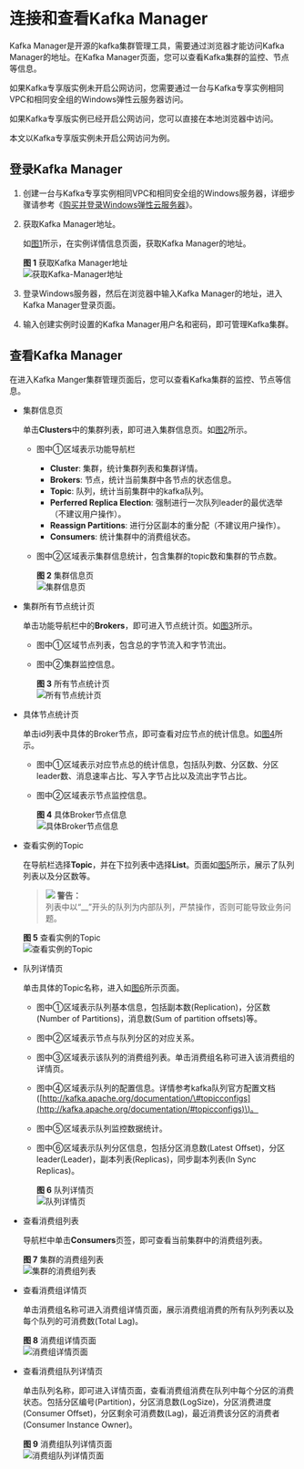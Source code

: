 # 连接和查看Kafka Manager<a name="ZH-CN_TOPIC_0171821733"></a>

Kafka Manager是开源的kafka集群管理工具，需要通过浏览器才能访问Kafka Manager的地址。在Kafka Manager页面，您可以查看Kafka集群的监控、节点等信息。

如果Kafka专享版实例未开启公网访问，您需要通过一台与Kafka专享实例相同VPC和相同安全组的Windows弹性云服务器访问。

如果Kafka专享版实例已经开启公网访问，您可以直接在本地浏览器中访问。

本文以Kafka专享版实例未开启公网访问为例。

## 登录Kafka Manager<a name="zh-cn_topic_0143117163_section14321822182915"></a>

1.  创建一台与Kafka专享实例相同VPC和相同安全组的Windows服务器，详细步骤请参考《[购买并登录Windows弹性云服务器](https://support.huaweicloud.com/qs-ecs/zh-cn_topic_0021831611.html)》。
2.  获取Kafka Manager地址。

    如[图1](#zh-cn_topic_0143117163_fig181443461517)所示，在实例详情信息页面，获取Kafka Manager的地址。

    **图 1**  获取Kafka Manager地址<a name="zh-cn_topic_0143117163_fig181443461517"></a>  
    ![](figures/获取Kafka-Manager地址.png "获取Kafka-Manager地址")

3.  登录Windows服务器，然后在浏览器中输入Kafka Manager的地址，进入Kafka Manager登录页面。
4.  输入创建实例时设置的Kafka Manager用户名和密码，即可管理Kafka集群。

## 查看Kafka Manager<a name="zh-cn_topic_0143117163_section1250619492116"></a>

在进入Kafka Manger集群管理页面后，您可以查看Kafka集群的监控、节点等信息。

-   集群信息页

    单击**Clusters**中的集群列表，即可进入集群信息页。如[图2](#zh-cn_topic_0143117163_fig5401930101911)所示。

    -   图中①区域表示功能导航栏
        -   **Cluster**: 集群，统计集群列表和集群详情。
        -   **Brokers**: 节点，统计当前集群中各节点的状态信息。
        -   **Topic**: 队列，统计当前集群中的kafka队列。
        -   **Perferred Replica Election**: 强制进行一次队列leader的最优选举（不建议用户操作）。
        -   **Reassign Partitions**: 进行分区副本的重分配（不建议用户操作）。
        -   **Consumers**: 统计集群中的消费组状态。

    -   图中②区域表示集群信息统计，包含集群的topic数和集群的节点数。

        **图 2**  集群信息页<a name="zh-cn_topic_0143117163_fig5401930101911"></a>  
        ![](figures/集群信息页.png "集群信息页")


-   集群所有节点统计页

    单击功能导航栏中的**Brokers**，即可进入节点统计页。如[图3](#zh-cn_topic_0143117163_fig850454717515)所示。

    -   图中①区域节点列表，包含总的字节流入和字节流出。
    -   图中②集群监控信息。

        **图 3**  所有节点统计页<a name="zh-cn_topic_0143117163_fig850454717515"></a>  
        ![](figures/所有节点统计页.png "所有节点统计页")


-   具体节点统计页

    单击id列表中具体的Broker节点，即可查看对应节点的统计信息。如[图4](#zh-cn_topic_0143117163_fig1833012481468)所示。

    -   图中①区域表示对应节点总的统计信息，包括队列数、分区数、分区leader数、消息速率占比、写入字节占比以及流出字节占比。
    -   图中②区域表示节点监控信息。

        **图 4**  具体Broker节点信息<a name="zh-cn_topic_0143117163_fig1833012481468"></a>  
        ![](figures/具体Broker节点信息.png "具体Broker节点信息")


-   查看实例的Topic

    在导航栏选择**Topic**，并在下拉列表中选择**List**。页面如[图5](#zh-cn_topic_0143117163_fig197812565918)所示，展示了队列列表以及分区数等。

    >![](public_sys-resources/icon-warning.gif) **警告：**   
    >列表中以“\_\_”开头的队列为内部队列，严禁操作，否则可能导致业务问题。  

    **图 5**  查看实例的Topic<a name="zh-cn_topic_0143117163_fig197812565918"></a>  
    ![](figures/查看实例的Topic.png "查看实例的Topic")

-   队列详情页

    单击具体的Topic名称，进入如[图6](#zh-cn_topic_0143117163_fig17368181052113)所示页面。

    -   图中①区域表示队列基本信息，包括副本数\(Replication\)，分区数\(Number of Partitions\)，消息数\(Sum of partition offsets\)等。
    -   图中②区域表示节点与队列分区的对应关系。
    -   图中③区域表示该队列的消费组列表。单击消费组名称可进入该消费组的详情页。
    -   图中④区域表示队列的配置信息。详情参考kafka队列官方配置文档\([http://kafka.apache.org/documentation/\#topicconfigs](http://kafka.apache.org/documentation/#topicconfigs)\)。
    -   图中⑤区域表示队列监控数据统计。
    -   图中⑥区域表示队列分区信息，包括分区消息数\(Latest Offset\)，分区leader\(Leader\)，副本列表\(Replicas\)，同步副本列表\(In Sync Replicas\)。

        **图 6**  队列详情页<a name="zh-cn_topic_0143117163_fig17368181052113"></a>  
        ![](figures/队列详情页.png "队列详情页")


-   查看消费组列表

    导航栏中单击**Consumers**页签，即可查看当前集群中的消费组列表。

    **图 7**  集群的消费组列表<a name="zh-cn_topic_0143117163_fig14273713142916"></a>  
    ![](figures/集群的消费组列表.png "集群的消费组列表")

-   查看消费组详情页

    单击消费组名称可进入消费组详情页面，展示消费组消费的所有队列列表以及每个队列的可消费数\(Total Lag\)。

    **图 8**  消费组详情页面<a name="zh-cn_topic_0143117163_fig1946187163013"></a>  
    ![](figures/消费组详情页面.png "消费组详情页面")

-   查看消费组队列详情页

    单击队列名称，即可进入详情页面，查看消费组消费在队列中每个分区的消费状态。包括分区编号\(Partition\)，分区消息数\(LogSize\)，分区消费进度\(Consumer Offset\)，分区剩余可消费数\(Lag\)，最近消费该分区的消费者\(Consumer Instance Owner\)。

    **图 9**  消费组队列详情页面<a name="zh-cn_topic_0143117163_fig15320163672920"></a>  
    ![](figures/消费组队列详情页面.png "消费组队列详情页面")


